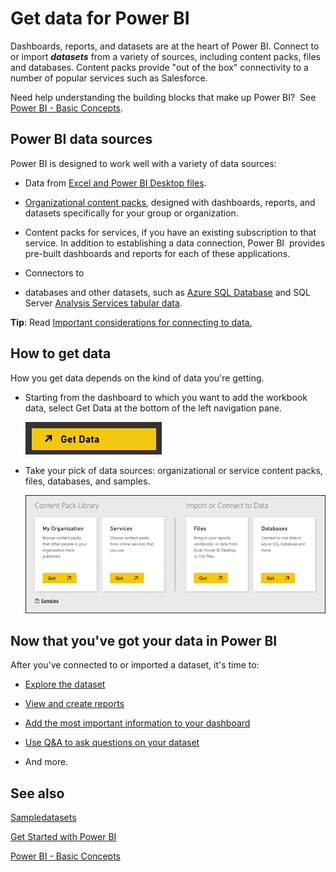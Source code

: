 <properties 
   pageTitle="Get data for Power BI"
   description="Get data for Power BI"
   services="powerbi" 
   documentationCenter="" 
   authors="maggiesMSFT" 
   manager="mblythe" 
   editor=""
   tags=""/>
 
<tags
   ms.service="powerbi"
   ms.devlang="NA"
   ms.topic="article"
   ms.tgt_pltfrm="NA"
   ms.workload="powerbi"
   ms.date="11/02/2015"
   ms.author="maggies"/>
# Get data for Power BI

Dashboards, reports, and datasets are at the heart of Power BI. Connect to or import ***datasets*** from a variety of sources, including content packs, files and databases. Content packs provide "out of the box" connectivity to a number of popular services such as Salesforce.




Need help understanding the building blocks that make up Power BI?  See [Power BI - Basic Concepts](powerbi-service-basic-concepts.md).

## Power BI data sources

Power BI is designed to work well with a variety of data sources:

-   Data from [Excel and Power BI Desktop files](powerbi-service-get-data-from-files.md).

-   [Organizational content packs](powerbi-service-organizational-content-packs-introduction.md), designed with dashboards, reports, and datasets specifically for your group or organization.

-   Content packs for services, if you have an existing subscription to that service. In addition to establishing a data connection, Power BI  provides pre-built dashboards and reports for each of these applications.

-   Connectors to 
-   databases and other datasets, such as [Azure SQL Database](powerbi-azure-sql-database-with-directquery.md) and SQL Server [Analysis Services tabular data](powerbi-sql-server-analysis-services-tabular-data.md).

**Tip**: Read [Important considerations for connecting to data.](powerbi-service-important-considerations-for-connecting-to-data-in-power-bi.md)

## How to get data

How you get data depends on the kind of data you're getting.

-   Starting from the dashboard to which you want to add the workbook data, select Get Data at the bottom of the left navigation pane. 

    ![](media/powerbi-service-get-data/PBI_GetData.png)


-   Take your pick of data sources: organizational or service content packs, files, databases, and samples.

    ![](media/powerbi-service-get-data/PBI_GetDataStartScreen.png)


## Now that you've got your data in Power BI



After you've connected to or imported a dataset, it's time to: 

-   [Explore the dataset](powerbi-service-explore-a-dataset.md) 

-   [View and create reports](powerbi-service-reports.md) 

-   [Add the most important information to your dashboard](powerbi-service-dashboards.md) 

-   [Use Q&A to ask questions on your dataset](powerbi-service-q-and-a.md) 

-   And more.



## See also

[Sample](powerbi-sample-datasets.md)[datasets](powerbi-sample-datasets.md)

[Get Started with Power BI](powerbi-service-get-started.md)

[Power BI - Basic Concepts](powerbi-service-basic-concepts.md)

